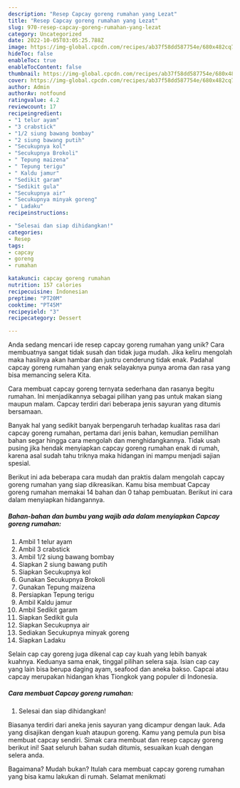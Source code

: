 ```yaml
---
description: "Resep Capcay goreng rumahan yang Lezat"
title: "Resep Capcay goreng rumahan yang Lezat"
slug: 970-resep-capcay-goreng-rumahan-yang-lezat
category: Uncategorized
date: 2022-10-05T03:05:25.788Z
image: https://img-global.cpcdn.com/recipes/ab37f58dd587754e/680x482cq70/capcay-goreng-rumahan-foto-resep-utama.jpg
hideToc: false
enableToc: true
enableTocContent: false
thumbnail: https://img-global.cpcdn.com/recipes/ab37f58dd587754e/680x482cq70/capcay-goreng-rumahan-foto-resep-utama.jpg
cover: https://img-global.cpcdn.com/recipes/ab37f58dd587754e/680x482cq70/capcay-goreng-rumahan-foto-resep-utama.jpg
author: Admin
authorAv: notfound
ratingvalue: 4.2
reviewcount: 17
recipeingredient:
- "1 telur ayam"
- "3 crabstick"
- "1/2 siung bawang bombay"
- "2 siung bawang putih"
- "Secukupnya kol"
- "Secukupnya Brokoli"
- " Tepung maizena"
- " Tepung terigu"
- " Kaldu jamur"
- "Sedikit garam"
- "Sedikit gula"
- "Secukupnya air"
- "Secukupnya minyak goreng"
- " Ladaku"
recipeinstructions:

- "Selesai dan siap dihidangkan!"
categories:
- Resep
tags:
- capcay
- goreng
- rumahan

katakunci: capcay goreng rumahan 
nutrition: 157 calories
recipecuisine: Indonesian
preptime: "PT20M"
cooktime: "PT45M"
recipeyield: "3"
recipecategory: Dessert

---
```





Anda sedang mencari ide resep capcay goreng rumahan yang unik? Cara membuatnya sangat tidak susah dan tidak juga mudah. Jika keliru mengolah maka hasilnya akan hambar dan justru cenderung tidak enak. Padahal capcay goreng rumahan yang enak selayaknya punya aroma dan rasa yang bisa memancing selera Kita.





Cara membuat capcay goreng ternyata sederhana dan rasanya begitu rumahan. Ini menjadikannya sebagai pilihan yang pas untuk makan siang maupun malam. Capcay terdiri dari beberapa jenis sayuran yang ditumis bersamaan.

Banyak hal yang sedikit banyak berpengaruh terhadap kualitas rasa dari capcay goreng rumahan, pertama dari jenis bahan, kemudian pemilihan bahan segar hingga cara mengolah dan menghidangkannya. Tidak usah pusing jika hendak menyiapkan capcay goreng rumahan enak di rumah, karena asal sudah tahu triknya maka hidangan ini mampu menjadi sajian spesial.






Berikut ini ada beberapa cara mudah dan praktis dalam mengolah capcay goreng rumahan yang siap dikreasikan. Kamu bisa membuat Capcay goreng rumahan memakai 14 bahan dan 0 tahap pembuatan. Berikut ini cara dalam menyiapkan hidangannya.

<!--inarticleads1-->

##### Bahan-bahan dan bumbu yang wajib ada dalam menyiapkan Capcay goreng rumahan:

1. Ambil 1 telur ayam
1. Ambil 3 crabstick
1. Ambil 1/2 siung bawang bombay
1. Siapkan 2 siung bawang putih
1. Siapkan Secukupnya kol
1. Gunakan Secukupnya Brokoli
1. Gunakan  Tepung maizena
1. Persiapkan  Tepung terigu
1. Ambil  Kaldu jamur
1. Ambil Sedikit garam
1. Siapkan Sedikit gula
1. Siapkan Secukupnya air
1. Sediakan Secukupnya minyak goreng
1. Siapkan  Ladaku


Selain cap cay goreng juga dikenal cap cay kuah yang lebih banyak kuahnya. Keduanya sama enak, tinggal pilihan selera saja. Isian cap cay yang lain bisa berupa daging ayam, seafood dan aneka bakso. Capcai atau capcay merupakan hidangan khas Tiongkok yang populer di Indonesia. 

<!--inarticleads2-->

##### Cara membuat Capcay goreng rumahan:


1. Selesai dan siap dihidangkan!

Biasanya terdiri dari aneka jenis sayuran yang dicampur dengan lauk. Ada yang disajikan dengan kuah ataupun goreng. Kamu yang pemula pun bisa membuat capcay sendiri. Simak cara membuat dan resep capcay goreng berikut ini! Saat seluruh bahan sudah ditumis, sesuaikan kuah dengan selera anda. 

Bagaimana? Mudah bukan? Itulah cara membuat capcay goreng rumahan yang bisa kamu lakukan di rumah. Selamat menikmati
